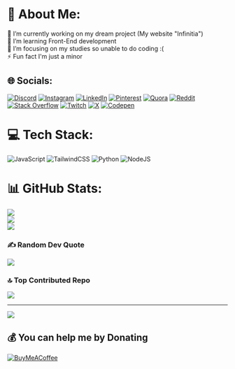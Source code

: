 # 💫 About Me:
🔭 I’m currently working on my dream project (My website "Infinitia")<br>👯 I’m learning Front-End development<br>🌱 I’m focusing on my studies so unable to do coding :(<br>⚡ Fun fact I'm just a minor


## 🌐 Socials:
[![Discord](https://img.shields.io/badge/Discord-%237289DA.svg?logo=discord&logoColor=white)](https://discord.gg/https://discord.gg/GdyFzsJudA) [![Instagram](https://img.shields.io/badge/Instagram-%23E4405F.svg?logo=Instagram&logoColor=white)](https://instagram.com/@ghostopwarrior) [![LinkedIn](https://img.shields.io/badge/LinkedIn-%230077B5.svg?logo=linkedin&logoColor=white)](https://linkedin.com/in/https://www.linkedin.com/in/ghost-opwarrior-6544092b5/) [![Pinterest](https://img.shields.io/badge/Pinterest-%23E60023.svg?logo=Pinterest&logoColor=white)](https://pinterest.com/Ghostopwarrior) [![Quora](https://img.shields.io/badge/Quora-%23B92B27.svg?logo=Quora&logoColor=white)](https://quora.com/profile/https://www.quora.com/profile/Abhinav-Prakash-379) [![Reddit](https://img.shields.io/badge/Reddit-%23FF4500.svg?logo=Reddit&logoColor=white)](https://reddit.com/user/www.reddit.com/user/ghostopwarrior) [![Stack Overflow](https://img.shields.io/badge/-Stackoverflow-FE7A16?logo=stack-overflow&logoColor=white)](https://stackoverflow.com/users/https://stackoverflow.com/users/24083448/ghost) [![Twitch](https://img.shields.io/badge/Twitch-%239146FF.svg?logo=Twitch&logoColor=white)](https://twitch.tv/Ghostopwarrior) [![X](https://img.shields.io/badge/X-black.svg?logo=X&logoColor=white)](https://x.com/Ghostopwarrior) [![Codepen](https://img.shields.io/badge/Codepen-000000?style=for-the-badge&logo=codepen&logoColor=white)](https://codepen.io/Ghostopwarrior) 

# 💻 Tech Stack:
![JavaScript](https://img.shields.io/badge/javascript-%23323330.svg?style=for-the-badge&logo=javascript&logoColor=%23F7DF1E) ![TailwindCSS](https://img.shields.io/badge/tailwindcss-%2338B2AC.svg?style=for-the-badge&logo=tailwind-css&logoColor=white) ![Python](https://img.shields.io/badge/python-3670A0?style=for-the-badge&logo=python&logoColor=ffdd54) ![NodeJS](https://img.shields.io/badge/node.js-6DA55F?style=for-the-badge&logo=node.js&logoColor=white)
# 📊 GitHub Stats:
![](https://github-readme-stats.vercel.app/api?username=ghost-01010&theme=midnight-purple&hide_border=false&include_all_commits=true&count_private=true)<br/>
![](https://github-readme-streak-stats.herokuapp.com/?user=ghost-01010&theme=midnight-purple&hide_border=false)<br/>
![](https://github-readme-stats.vercel.app/api/top-langs/?username=ghost-01010&theme=midnight-purple&hide_border=false&include_all_commits=true&count_private=true&layout=compact)

### ✍️ Random Dev Quote
![](https://quotes-github-readme.vercel.app/api?type=vetical&theme=merko)

### 🔝 Top Contributed Repo
![](https://github-contributor-stats.vercel.app/api?username=ghost-01010&limit=5&theme=dark&combine_all_yearly_contributions=true)

---
[![](https://visitcount.itsvg.in/api?id=ghost-01010&icon=2&color=0)](https://visitcount.itsvg.in)

  ## 💰 You can help me by Donating
  [![BuyMeACoffee](https://img.shields.io/badge/Buy%20Me%20a%20Coffee-ffdd00?style=for-the-badge&logo=buy-me-a-coffee&logoColor=black)](https://buymeacoffee.com/Ghostopwarrior) 

  
